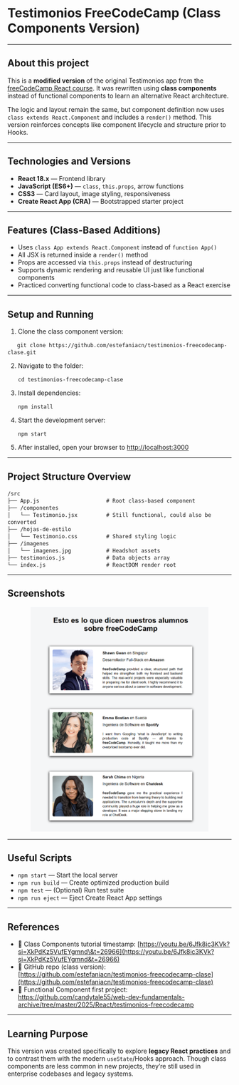 # Testimonios FreeCodeCamp (Class Components Version)

---

## About this project

This is a **modified version** of the original Testimonios app from the [freeCodeCamp React course](https://youtu.be/6Jfk8ic3KVk). It was rewritten using **class components** instead of functional components to learn an alternative React architecture.

The logic and layout remain the same, but component definition now uses `class extends React.Component` and includes a `render()` method. This version reinforces concepts like component lifecycle and structure prior to Hooks.

---

## Technologies and Versions

* **React 18.x** — Frontend library
* **JavaScript (ES6+)** — `class`, `this.props`, arrow functions
* **CSS3** — Card layout, image styling, responsiveness
* **Create React App (CRA)** — Bootstrapped starter project

---

## Features (Class-Based Additions)

* Uses `class App extends React.Component` instead of `function App()`
* All JSX is returned inside a `render()` method
* Props are accessed via `this.props` instead of destructuring
* Supports dynamic rendering and reusable UI just like functional components
* Practiced converting functional code to class-based as a React exercise

---

## Setup and Running

1. Clone the class component version:

```
   git clone https://github.com/estefaniacn/testimonios-freecodecamp-clase.git
```

2. Navigate to the folder:

   ``` 
   cd testimonios-freecodecamp-clase
   ```

3. Install dependencies:

   ```
   npm install
   ```

4. Start the development server:

   ```
   npm start
   ```

5. After installed, open your browser to [http://localhost:3000](http://localhost:3000)

---

## Project Structure Overview

```
/src
├── App.js                     # Root class-based component
├── /componentes
│   └── Testimonio.jsx         # Still functional, could also be converted
├── /hojas-de-estilo
│   └── Testimonio.css         # Shared styling logic
├── /imagenes
│   └── imagenes.jpg           # Headshot assets
├── testimonios.js             # Data objects array
└── index.js                   # ReactDOM render root
```

---

## Screenshots

<p align="center">
  <img src="src/imagenes/scsh01.png" alt="Screenshot" width="400" />
</p>

---

## Useful Scripts

* `npm start` — Start the local server
* `npm run build` — Create optimized production build
* `npm test` — (Optional) Run test suite
* `npm run eject` — Eject Create React App settings

---

## References

* 📘 Class Components tutorial timestamp:
  [https://youtu.be/6Jfk8ic3KVk?si=XkPdKz5VufEYgmnd\&t=26966](https://youtu.be/6Jfk8ic3KVk?si=XkPdKz5VufEYgmnd&t=26966)
* 📂 GitHub repo (class version):
  [https://github.com/estefaniacn/testimonios-freecodecamp-clase](https://github.com/estefaniacn/testimonios-freecodecamp-clase)
* 📂 Functional Component first project: https://github.com/candytale55/web-dev-fundamentals-archive/tree/master/2025/React/testimonios-freecodecamp

---

## Learning Purpose

This version was created specifically to explore **legacy React practices** and to contrast them with the modern `useState`/Hooks approach. Though class components are less common in new projects, they’re still used in enterprise codebases and legacy systems.


